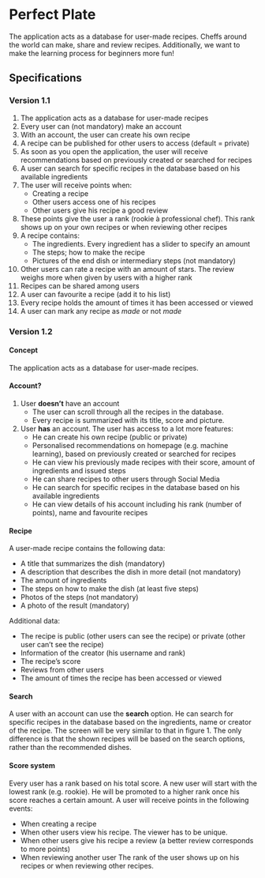 # Perfect Plate
The application acts as a database for user-made recipes. Cheffs around the world can make, share and review recipes. Additionally, we want to make the learning process for beginners more fun!

## Specifications

### Version 1.1
1.  The application acts as a database for user-made recipes
2.  Every user can (not mandatory) make an account
3.  With an account, the user can create his own recipe
4.  A recipe can be published for other users to access (default = private)
5.  As soon as you open the application, the user will receive recommendations based on previously created or searched for recipes
6.  A user can search for specific recipes in the database based on his available ingredients
7.  The user will receive points when:
    - Creating a recipe
    - Other users access one of his recipes
    - Other users give his recipe a good review
8.  These points give the user a rank (rookie à professional chef). This rank shows up on your own recipes or when reviewing other     recipes
9. A recipe contains:
    - The ingredients. Every ingredient has a slider to specify an amount
    - The steps; how to make the recipe
    - Pictures of the end dish or intermediary steps (not mandatory)
10. Other users can rate a recipe with an amount of stars. The review weighs more when given by users with a higher rank
11. Recipes can be shared among users
12. A user can favourite a recipe (add it to his list)
13. Every recipe holds the amount of times it has been accessed or viewed
14. A user can mark any recipe as _made_ or not _made_

### Version 1.2

#### Concept

The application acts as a database for user-made recipes.

#### Account?

1.  User **doesn’t** have an account
    -   The user can scroll through all the recipes in the database. 
    -   Every recipe is summarized with its title, score and picture.
2.  User **has** an account. The user has access to a lot more features:
    -   He can create his own recipe (public or private) 
    -   Personalised recommendations on homepage (e.g. machine learning), based on previously created or searched for recipes
    -   He can view his previously made recipes with their score, amount of ingredients and issued steps
    -   He can share recipes to other users through Social Media
    -   He can search for specific recipes in the database based on his available ingredients
    -   He can view details of his account including his rank (number of points), name and favourite recipes

#### Recipe

A user-made recipe contains the following data:
-   A title that summarizes the dish (mandatory)
-   A description that describes the dish in more detail (not mandatory)
-   The amount of ingredients
-   The steps on how to make the dish (at least five steps)
-   Photos of the steps (not mandatory)
-   A photo of the result (mandatory)

Additional data:

-   The recipe is public (other users can see the recipe) or private (other user can’t see the recipe)
-   Information of the creator (his username and rank)
-   The recipe’s score
-   Reviews from other users
-   The amount of times the recipe has been accessed or viewed

#### Search

A user with an account can use the **search** option. He can search for specific recipes in the database based on the ingredients, name or creator of the recipe. The screen will be very similar to that in figure 1. The only difference is that the shown recipes will be based on the search options, rather than the recommended dishes.

#### Score system

Every user has a rank based on his total score.
A new user will start with the lowest rank (e.g. rookie). He will be promoted to a higher rank once his score reaches a certain amount.
A user will receive points in the following events:
-   When creating a recipe
-   When other users view his recipe. The viewer has to be unique.
-   When other users give his recipe a review (a better review corresponds to more points)
-   When reviewing another user
The rank of the user shows up on his recipes or when reviewing other recipes.
